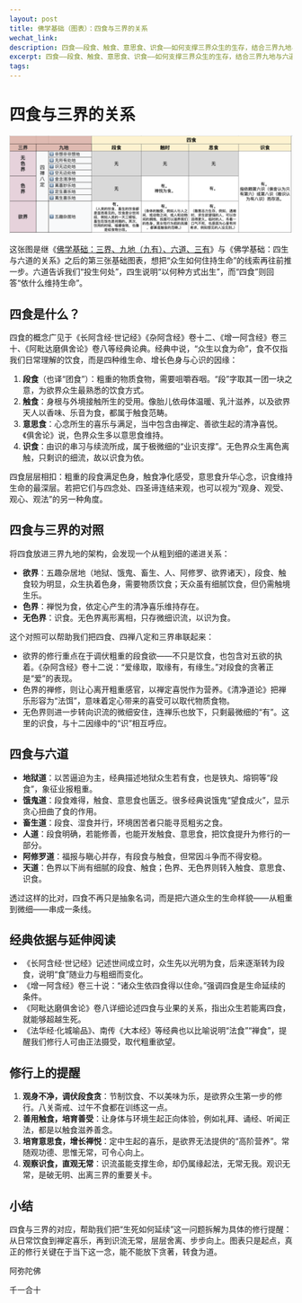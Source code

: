 ```yaml
---
layout: post
title: 佛学基础（图表）：四食与三界的关系
wechat_link: 
description: 四食——段食、触食、意思食、识食——如何支撑三界众生的生存，结合三界九地与六道的架构，整理相关经典与修行启示。
excerpt: 四食——段食、触食、意思食、识食——如何支撑三界众生的生存，结合三界九地与六道的架构，整理相关经典与修行启示。
tags:
---
```


# 四食与三界的关系

![四食×三界](../images/2025-10-05-22-23-42.png)

这张图是继《[佛学基础：三界、九地（九有）、六道、三有](https://mp.weixin.qq.com/s/7IAI5TzicGvcp6uo1XwrrQ)》与《佛学基础：四生与六道的关系》之后的第三张基础图表，想把“众生如何住持生命”的线索再往前推一步。六道告诉我们“投生何处”，四生说明“以何种方式出生”，而“四食”则回答“依什么维持生命”。

## 四食是什么？

四食的概念广见于《长阿含经·世记经》《杂阿含经》卷十二、《增一阿含经》卷三十、《阿毗达磨俱舍论》卷八等经典论典。经典中说，“众生以食为命”，食不仅指我们日常理解的饮食，而是四种维生命、增长色身与心识的因缘：

1. **段食**（也译“团食”）：粗重的物质食物，需要咀嚼吞咽。“段”字取其一团一块之意，为欲界众生最熟悉的饮食方式。
2. **触食**：身根与外境接触所生的受用。像胎儿依母体温暖、乳汁滋养，以及欲界天人以香味、乐音为食，都属于触食范畴。
3. **意思食**：心念所生的喜乐与满足，当中包含由禅定、善欲生起的清净喜悦。《俱舍论》说，色界众生多以意思食维持。
4. **识食**：由识的串习与续流所成，属于极微细的“业识支撑”。无色界众生离色离触，只剩识的细流，故以识食为依。

四食层层相扣：粗重的段食满足色身，触食净化感受，意思食升华心念，识食维持生命的最深层。若把它们与四念处、四圣谛连结来观，也可以视为“观身、观受、观心、观法”的另一种角度。

## 四食与三界的对照

将四食放进三界九地的架构，会发现一个从粗到细的递进关系：

* **欲界**：五趣杂居地（地狱、饿鬼、畜生、人、阿修罗、欲界诸天），段食、触食较为明显，众生执着色身，需要物质饮食；天众虽有细腻饮食，但仍需触境生乐。
* **色界**：禅悦为食，依定心产生的清净喜乐维持存在。 
* **无色界**：识食。无色界离形离相，只存微细识流，以识为食。

这个对照可以帮助我们把四食、四禅八定和三界串联起来：

* 欲界的修行重点在于调伏粗重的段食欲——不只是饮食，也包含对五欲的执着。《杂阿含经》卷十二说：“爱缘取，取缘有，有缘生。”对段食的贪著正是“爱”的表现。
* 色界的禅修，则让心离开粗重感官，以禅定喜悦作为营养。《清净道论》把禅乐形容为“法饵”，意味着定心带来的喜受可以取代物质食物。
* 无色界则进一步转向识流的微细安住，连禅乐也放下，只剩最微细的“有”。这里的识食，与十二因缘中的“识”相互呼应。

## 四食与六道

* **地狱道**：以苦逼迫为主，经典描述地狱众生若有食，也是铁丸、熔铜等“段食”，象征业报粗重。
* **饿鬼道**：段食难得，触食、意思食也匮乏。很多经典说饿鬼“望食成火”，显示贪心扭曲了食的作用。
* **畜生道**：段食、湿食并行，环境困苦者只能寻觅粗劣之食。
* **人道**：段食明确，若能修善，也能开发触食、意思食，把饮食提升为修行的一部分。
* **阿修罗道**：福报与瞋心并存，有段食与触食，但常因斗争而不得安稳。
* **天道**：色界以下尚有细腻的段食、触食；色界、无色界则转入触食、意思食、识食。

透过这样的比对，四食不再只是抽象名词，而是把六道众生的生命样貌——从粗重到微细——串成一条线。

## 经典依据与延伸阅读

* 《长阿含经·世记经》记述世间成立时，众生先以光明为食，后来逐渐转为段食，说明“食”随业力与粗细而变化。
* 《增一阿含经》卷三十说：“诸众生依四食得以住命。”强调四食是生命延续的条件。
* 《阿毗达磨俱舍论》卷八详细论述四食与业果的关系，指出众生若能离四食，就能够超越生死。
* 《法华经·化城喻品》、南传《大本经》等经典也以比喻说明“法食”“禅食”，提醒我们修行人可由正法摄受，取代粗重欲望。

## 修行上的提醒

1. **观身不净，调伏段食贪**：节制饮食、不以美味为乐，是欲界众生第一步的修行。八关斋戒、过午不食都在训练这一点。
2. **善用触食，培育善受**：让身体与环境生起正向体验，例如礼拜、诵经、听闻正法，都是以触食滋养善念。
3. **培育意思食，增长禅悦**：定中生起的喜乐，是欲界无法提供的“高阶营养”。常随观功德、思惟无常，可令心向上。
4. **观察识食，直观无常**：识流虽能支撑生命，却仍属缘起法，无常无我。观识无常，是破无明、出离三界的重要关卡。

## 小结

四食与三界的对应，帮助我们把“生死如何延续”这一问题拆解为具体的修行提醒：从日常饮食到禅定喜乐，再到识流无常，层层舍离、步步向上。图表只是起点，真正的修行关键在于当下这一念，能不能放下贪著，转食为道。

阿弥陀佛

千一合十

